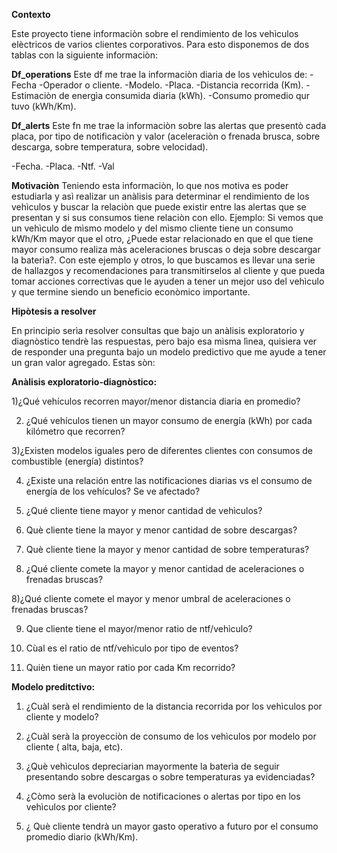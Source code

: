 **Contexto**

Este proyecto tiene informaciòn sobre el rendimiento de los vehìculos elèctricos de varios clientes corporativos. Para esto disponemos de dos tablas con la siguiente informaciòn:

**Df_operations**
Este df me trae la informaciòn diaria de los vehìculos de:
-Fecha
-Operador o cliente.
-Modelo.
-Placa.
-Distancia recorrida (Km).
-Estimaciòn de energìa consumida diaria (kWh).
-Consumo promedio qur tuvo (kWh/Km).

**Df_alerts** 
Este fn me trae la informaciòn sobre las alertas que presentò cada placa, por tipo de notificaciòn y valor (aceleraciòn o frenada brusca, sobre descarga, sobre temperatura, sobre velocidad).

-Fecha.
-Placa.
-Ntf.
-Val

**Motivaciòn**
Teniendo esta informaciòn, lo que nos motiva es poder estudiarla y asì realizar un anàlisis para determinar el rendimiento de los vehìculos y buscar la relaciòn que puede existir entre las alertas que se presentan y si sus consumos tiene relaciòn con ello. Ejemplo: Si vemos que un vehìculo de mìsmo modelo y del mìsmo cliente tiene un consumo kWh/Km mayor que el otro, ¿Puede estar relacionado en que el que tiene mayor consumo realiza màs aceleraciones bruscas o deja sobre descargar la baterìa?. Con este ejemplo y otros, lo que buscamos es llevar una serie de hallazgos y recomendaciones para transmitirselos al cliente y que pueda tomar acciones correctivas que le ayuden a tener un mejor uso del vehìculo y que termine siendo un beneficio econòmico importante.

**Hipòtesis a resolver**

En principio serìa resolver consultas que bajo un anàlisis exploratorio y diagnòstico tendrè las respuestas, pero bajo esa mìsma lìnea, quisiera ver de responder una pregunta bajo un modelo predictivo que me ayude a tener un gran valor agregado. Estas sòn:

**Anàlisis exploratorio-diagnòstico:**

1)¿Qué vehículos recorren mayor/menor distancia diaria en promedio?

2) ¿Qué vehículos tienen un mayor consumo de energía (kWh) por cada kilómetro que recorren?

3)¿Existen modelos iguales pero de diferentes clientes con consumos de combustible (energía) distintos?

4) ¿Existe una relación entre las notificaciones diarias vs el consumo de energía de los vehículos? Se ve afectado?

6) ¿Qué cliente tiene mayor y menor cantidad de vehìculos?
   
8) Què cliente tiene la mayor y menor cantidad de sobre descargas?
   
10) Què cliente tiene la mayor y menor cantidad de sobre temperaturas?

11) ¿Qué cliente comete la mayor y menor cantidad de aceleraciones o frenadas bruscas? 

8)¿Qué cliente comete el mayor y menor umbral de aceleraciones o frenadas bruscas?

9) Que cliente tiene el mayor/menor ratio de ntf/vehìculo?

12) Cùal es el ratio de ntf/vehìculo por tipo de eventos?
13) Quièn tiene un mayor ratio por cada Km recorrido? 

**Modelo preditctivo:**

1) ¿Cuàl serà el rendimiento de la distancia recorrida por los vehìculos por cliente y modelo?

2) ¿Cuàl serà la proyecciòn de consumo de los vehìculos por modelo por cliente ( alta, baja, etc).

3) ¿Què vehìculos depreciarian mayormente la baterìa de seguir presentando sobre descargas o sobre temperaturas ya evidenciadas?

4) ¿Còmo serà la evoluciòn de notificaciones o alertas por tipo en los vehìculos por cliente?

5) ¿ Què cliente tendrà un mayor gasto operativo a futuro por el consumo promedio diario (kWh/Km).


